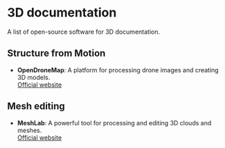 # 3D documentation

A list of open-source software for 3D documentation.

## Structure from Motion

- **OpenDroneMap**: A platform for processing drone images and creating 3D models.  
  [Official website](https://www.opendronemap.org/)

## Mesh editing  

- **MeshLab**: A powerful tool for processing and editing 3D clouds and meshes.  
  [Official website](https://www.meshlab.net/)
